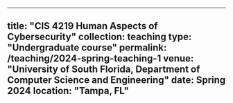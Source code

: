 
---
title: "CIS 4219 Human Aspects of Cybersecurity"
collection: teaching
type: "Undergraduate course"
permalink: /teaching/2024-spring-teaching-1
venue: "University of South Florida, Department of Computer Science and Engineering"
date: Spring 2024
location: "Tampa, FL"
---


<!-- 
Heading 1
======

Heading 2
======

Heading 3
====== --> 
